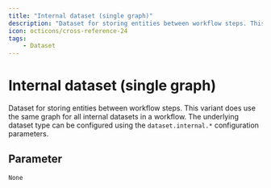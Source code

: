 ```yaml
---
title: "Internal dataset (single graph)"
description: "Dataset for storing entities between workflow steps. This variant does use the same graph for all internal datasets in a workflow. The underlying dataset type can be configured using the `dataset.internal.*` configuration parameters."
icon: octicons/cross-reference-24
tags: 
    - Dataset
---
```

# Internal dataset (single graph)
<!-- This file was generated - DO NOT CHANGE IT MANUALLY -->



Dataset for storing entities between workflow steps. This variant does use the same graph for all internal datasets in a workflow. The underlying dataset type can be configured using the `dataset.internal.*` configuration parameters.

## Parameter

`None`